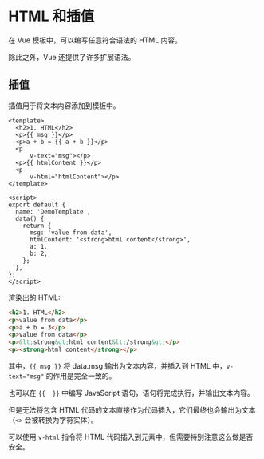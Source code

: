 # HTML 和插值

在 Vue 模板中，可以编写任意符合语法的 HTML 内容。

除此之外，Vue 还提供了许多扩展语法。

## 插值

插值用于将文本内容添加到模板中。

```vue
<template>
  <h2>1. HTML</h2>
  <p>{{ msg }}</p>
  <p>a + b = {{ a + b }}</p>
  <p
      v-text="msg"></p>
  <p>{{ htmlContent }}</p>
  <p
      v-html="htmlContent"></p>
</template>

<script>
export default {
  name: 'DemoTemplate',
  data() {
    return {
      msg: 'value from data',
      htmlContent: '<strong>html content</strong>',
      a: 1,
      b: 2,
    };
  },
};
</script>
```

渲染出的 HTML:

```html
<h2>1. HTML</h2>
<p>value from data</p>
<p>a + b = 3</p>
<p>value from data</p>
<p>&lt;strong&gt;html content&lt;/strong&gt;</p>
<p><strong>html content</strong></p>
```

其中，`{{ msg }}` 将 data.msg 输出为文本内容，并插入到 HTML 中，`v-text="msg"` 的作用是完全一致的。

也可以在 `{{  }}` 中编写 JavaScript 语句，语句将完成执行，并输出文本内容。

但是无法将包含 HTML 代码的文本直接作为代码插入，它们最终也会输出为文本（`<>` 会被转换为字符实体）。

可以使用 `v-html` 指令将 HTML 代码插入到元素中，但需要特别注意这么做是否安全。
